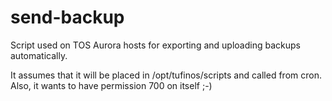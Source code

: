 # send-backup

Script used on TOS Aurora hosts for exporting and uploading backups automatically.

It assumes that it will be placed in /opt/tufinos/scripts and called from cron.
Also, it wants to have permission 700 on itself ;-)
